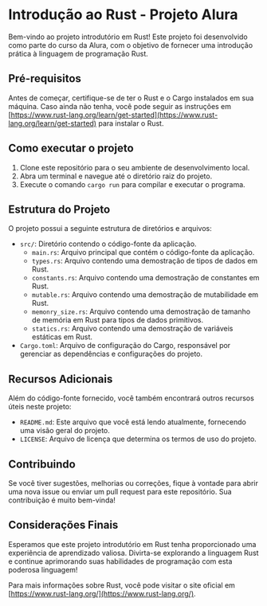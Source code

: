 # Introdução ao Rust - Projeto Alura

Bem-vindo ao projeto introdutório em Rust! Este projeto foi desenvolvido como parte do curso da Alura, com o objetivo de fornecer uma introdução prática à linguagem de programação Rust.

## Pré-requisitos

Antes de começar, certifique-se de ter o Rust e o Cargo instalados em sua máquina. Caso ainda não tenha, você pode seguir as instruções em [https://www.rust-lang.org/learn/get-started](https://www.rust-lang.org/learn/get-started) para instalar o Rust.

## Como executar o projeto

1. Clone este repositório para o seu ambiente de desenvolvimento local.
2. Abra um terminal e navegue até o diretório raiz do projeto.
3. Execute o comando `cargo run` para compilar e executar o programa.

## Estrutura do Projeto

O projeto possui a seguinte estrutura de diretórios e arquivos:

- `src/`: Diretório contendo o código-fonte da aplicação.
  - `main.rs`: Arquivo principal que contém o código-fonte da aplicação.
  - `types.rs`: Arquivo contendo uma demostração de tipos de dados em Rust.
  - `constants.rs`: Arquivo contendo uma demostração de constantes em Rust.
  - `mutable.rs`: Arquivo contendo uma demostração de mutabilidade em Rust.
  - `memonry_size.rs`: Arquivo contendo uma demostração de tamanho de memória em Rust para tipos de dados primitivos.
  - `statics.rs`: Arquivo contendo uma demostração de variáveis estáticas em Rust.
- `Cargo.toml`: Arquivo de configuração do Cargo, responsável por gerenciar as dependências e configurações do projeto.

## Recursos Adicionais

Além do código-fonte fornecido, você também encontrará outros recursos úteis neste projeto:

- `README.md`: Este arquivo que você está lendo atualmente, fornecendo uma visão geral do projeto.
- `LICENSE`: Arquivo de licença que determina os termos de uso do projeto.

## Contribuindo

Se você tiver sugestões, melhorias ou correções, fique à vontade para abrir uma nova issue ou enviar um pull request para este repositório. Sua contribuição é muito bem-vinda!

## Considerações Finais

Esperamos que este projeto introdutório em Rust tenha proporcionado uma experiência de aprendizado valiosa. Divirta-se explorando a linguagem Rust e continue aprimorando suas habilidades de programação com esta poderosa linguagem!

Para mais informações sobre Rust, você pode visitar o site oficial em [https://www.rust-lang.org/](https://www.rust-lang.org/).
